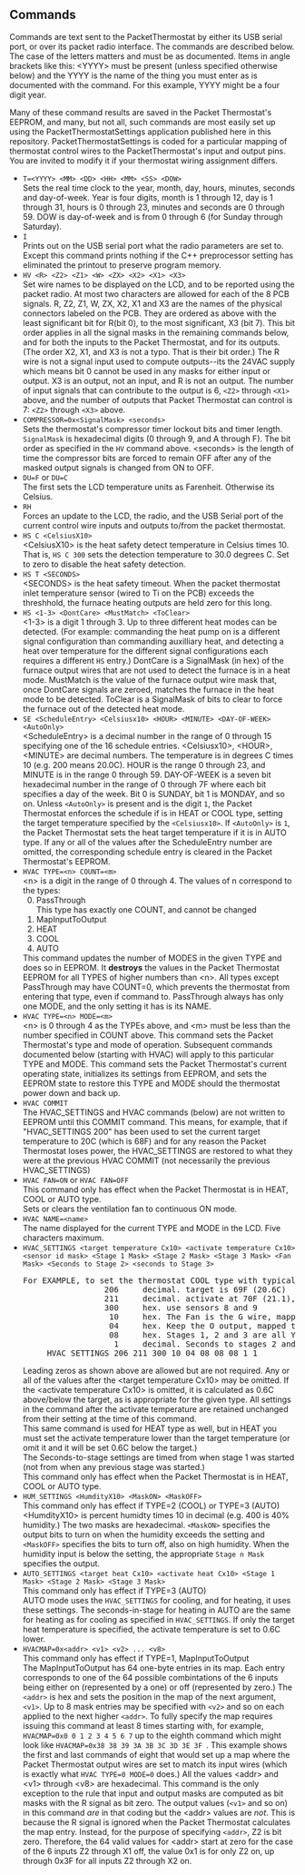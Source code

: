 <h2>Commands</h2>

<p>Commands are text sent to the PacketThermostat
by either its USB serial port, or over its packet
radio interface. The commands are described below. The case of the
letters matters and must be as documented. Items in angle brackets like this: &lt;YYYY&gt;
must be present (unless specified otherwise below) and the YYYY is the name of the thing you must enter as is documented
with the command. For this example, YYYY might be a four digit year.</p> 

<p>Many of these command results are saved in the Packet Thermostat's
EEPROM, and many, but not all, such commands are most easily set up 
using the PacketThermostatSettings application published here in this 
repository. PacketThermostatSettings is coded for a particular mapping
of thermostat control wires to the PacketThermostat's input and output pins. 
 You are invited to modify it if your thermostat wiring assignment
 differs.
</p>

<ul>
<li><code>T=&lt;YYYY&gt; &lt;MM&gt; &lt;DD&gt; &lt;HH&gt; &lt;MM&gt; &lt;SS&gt; &lt;DOW&gt;</code><br/>
Sets the real time clock to the year, month, day, hours,
minutes, seconds and day-of-week. Year is four digits, month is 1 through 12,
day is 1 through 31, hours is 0 through 23, minutes and seconds are
0 through 59. DOW is day-of-week and is from 0 through 6 (for
Sunday through Saturday).</li>
<li><code>I</code><br/>
Prints out on the USB serial port what the radio parameters
are set to. Except this command prints nothing if 
the C++ preprocessor setting has eliminated the printout
to preserve program memory.</li>
<li><code>HV &lt;R&gt; &lt;Z2&gt; &lt;Z1&gt; &lt;W&gt; &lt;ZX&gt; &lt;X2&gt; &lt;X1&gt; &lt;X3&gt;</code><br/>
Set wire names to be displayed on the LCD, and
to be reported using the packet radio. At most two characters
are allowed for each of the 8 PCB signals. R, Z2, Z1, W, ZX, X2, X1 and X3
are the names of the physical connectors labeled on the PCB.  They are ordered 
 as above
with the least significant bit for R(bit 0), to the most significant, X3 (bit 
7). This bit order applies in all the signal masks in the remaining
commands below, and for both the inputs to the Packet Thermostat, 
and for its outputs. (The order X2, X1, and X3 is not a typo. That
 is their bit order.) The R wire is not a
signal input used to compute outputs--its the 24VAC supply which means
bit 0 cannot be used in any masks for either input or output. X3 is an
 output, not an input, and R is not an output. The number of input
 signals that can contribute to the output is 6, <code>&lt;Z2&gt;</code>
 through <code>&lt;X1&gt;</code> above, and the number of outputs
 that Packet Thermostat can control is 7: <code>&lt;Z2&gt;</code>
 through <code>&lt;X3&gt;</code> above.
</li>
<li><code>COMPRESSOR=0x&lt;SignalMask&gt; &lt;seconds&gt;</code><br/>
Sets the thermostat's compressor timer lockout bits and timer length.
<code>SignalMask</code> is hexadecimal digits (0 through 9, and A through F). The bit
order as specified in the <code>HV</code> command above. &lt;seconds&gt; is
the length of time the compressor bits are forced to remain
OFF after any of the masked output signals is changed from ON to OFF.</li>
<li><code>DU=F</code> or <code>DU=C</code><br/>
The first sets the LCD temperature units as Farenheit. Otherwise
its Celsius.</li>
<li><code>RH</code><br/>
Forces an update to the LCD, the radio, and
the USB Serial port of the current control wire
inputs and outputs to/from the packet thermostat.</li>
<li><code>HS C &lt;CelsiusX10&gt;</code><br/>
&lt;CelsiusX10&gt; is the heat safety detect
temperature in Celsius times 10. That is, 
<code>HS C 300</code> sets the detection temperature
to 30.0 degrees C. Set to zero to disable
the heat safety detection.</li>
<li><code>HS T &lt;SECONDS&gt;</code><br/>
&lt;SECONDS&gt; is the heat safety timeout. When
the packet thermostat inlet  temperature sensor (wired to Ti on the PCB) exceeds
the threshhold, the furnace heating outputs are held zero
for this long.</li>
<li><code>HS &lt;1-3&gt; &lt;DontCare&gt; &lt;MustMatch&gt; &lt;ToClear&gt;</code><br/>
&lt;1-3&gt; is a digit 1 through 3. Up to three different heat modes can be
detected. (For example: commanding the heat pump on is a different signal configuration
than commanding auxilliary heat, and detecting a heat over temperature for
 the different signal configurations each requires a different <code>HS</code> entry.)
DontCare is a SignalMask (in hex) of the furnace output wires that are not used to detect
the furnace is in a heat mode. MustMatch is the value of the furnace output wire
mask that, once DontCare signals are zeroed, matches the furnace in the heat mode
to be detected.
ToClear is a SignalMask of bits to clear to force the furnace out of the
detected heat mode. </li>
<li><code>SE &lt;ScheduleEntry&gt; &lt;Celsiusx10&gt; &lt;HOUR&gt; &lt;MINUTE&gt; &lt;DAY-OF-WEEK&gt; &lt;AutoOnly&gt;</code><br/>
&lt;ScheduleEntry&gt; is a decimal number in the range of 0 through 15 specifying one of the 16
schedule entries. &lt;Celsiusx10&gt;, &lt;HOUR&gt;, &lt;MINUTE&gt; are decimal numbers.
The temperature is in degrees C times 10 (e.g. 200 means 20.0C). HOUR is the range 0 through 23,
and MINUTE is in the range 0 through 59. DAY-OF-WEEK is a seven bit hexadecimal number in the range of 0 through
7F where each bit specifies a day of the week. Bit 0 is SUNDAY, bit 1 is MONDAY, and so on.
 Unless <code>&lt;AutoOnly&gt;</code> is present and
is the digit <code>1</code>, the Packet Thermostat enforces the schedule
 if is in HEAT or COOL type, setting the target temperature specified by the <code>&lt;Celsiusx10&gt;</code>. 
 If <code>&lt;AutoOnly&gt;</code> is 
 <code>1</code>, the Packet Thermostat sets the heat target temperature if it is in AUTO type.
 If any or all of the values after the ScheduleEntry number are omitted, the corresponding schedule
entry is cleared in the Packet Thermostat's EEPROM.
 </li>
<li><code>HVAC TYPE=&lt;n&gt; COUNT=&lt;m&gt;</code><br/>
&lt;n&gt; is a digit in the range of 0 through 4. The values of n correspond to the types:
<ol type='1' start='0' >
<li>PassThrough<br/> This type has exactly one COUNT, and cannot be changed</li>
<li>MapInputToOutput</li>
<li>HEAT</li>
<li>COOL</li>
<li>AUTO</li>
</ol>
 This command updates the number of MODES in the given TYPE and does so in EEPROM. It <b>destroys</b> the values in
 the Packet Thermostat EEPROM for all TYPES of higher numbers than &lt;n&gt;. All types except PassThrough
may have COUNT=0, which prevents the thermostat from entering that type, even if command to. PassThrough
always has only one MODE, and the only setting it has is its NAME.
</li>
 <li><code>HVAC TYPE=&lt;n&gt; MODE=&lt;m&gt;</code><br/>
 &lt;n&gt; is 0 through 4 as the TYPEs above, and &lt;m&gt; must be less than the number
 specified in COUNT above. This command sets the Packet Thermostat's type and mode of operation. Subsequent
 commands documented below (starting with HVAC) will apply to this particular TYPE and MODE. This
command sets the Packet Thermostat's current operating state, initializes its
settings from EEPROM, and sets the EEPROM state to restore this TYPE and MODE should the
thermostat power down and back up.</li>
 <li><code>HVAC COMMIT</code><br/>
 The HVAC_SETTINGS and HVAC commands (below) are not written to EEPROM until this COMMIT command. This means, for example, that
 if "HVAC_SETTINGS 200" has been used to set the current target temperature to 20C (which is 68F) and for
 any reason the Packet Thermostat loses power, the HVAC_SETTINGS are restored to what they were at 
 the previous HVAC COMMIT (not necessarily the previous HVAC_SETTINGS)</li>
<li><code>HVAC FAN=ON</code> or <code>HVAC FAN=OFF</code><br/>
 This command only has effect when the Packet Thermostat is in HEAT, COOL or AUTO type.<br/>
Sets or clears the ventilation fan to continuous ON mode.</li>
<li><code>HVAC NAME=&lt;name&gt;</code>
<br/>The name displayed for the current TYPE and MODE in the LCD. Five characters maximum.</li>
<li><code>HVAC_SETTINGS &lt;target temperature Cx10&gt; &lt;activate temperature Cx10&gt; &lt;sensor id mask&gt; &lt;Stage 1 Mask&gt; &lt;Stage 2 Mask&gt; &lt;Stage 3 Mask&gt; &lt;Fan Mask&gt; &lt;Seconds to Stage 2&gt; &lt;seconds to Stage 3&gt;</code><pre>
For EXAMPLE, to set the thermostat COOL type with typical mapping of PCB to thermostat wires:
                 206     decimal. target is 69F (20.6C)  
                 211     decimal. activate at 70F (21.1), 
                 300     hex. use sensors 8 and 9
                  10     hex. The Fan is the G wire, mapped to Z1
                  04     hex. Keep the O output, mapped to X1, always ON
                  08     hex. Stages 1, 2 and 3 are all Y output, mapped to X2
                   1     decimal. Seconds to stages 2 and 3 are unimportant, 1 second each
     HVAC_SETTINGS 206 211 300 10 04 08 08 08 1 1
</pre> Leading zeros as shown above are allowed but are not required.
 Any or all of the values after the &lt;target temperature Cx10&gt; may be omitted. If the 
&lt;activate temperature Cx10&gt; is omitted, it is calculated as 0.6C above/below the target,
as is appropriate for the given type. All settings in the command after the activate temperature are
retained unchanged from their setting at the time of this command. <br/>
This same command is used for HEAT type as well, but in HEAT you must set the activate temperature
lower than the target temperature (or omit it and it will be set 0.6C below the target.)<br/>
The Seconds-to-stage settings are timed from when stage 1 was started (not from
when any previous stage was started.)<br/>
 This command only has effect when the Packet Thermostat is in HEAT, COOL or AUTO type.</li>
<li><code>HUM_SETTINGS &lt;HumdityX10&gt; &lt;MaskON&gt; &lt;MaskOFF&gt;</code><br/>
This command only has effect if TYPE=2 (COOL) or TYPE=3 (AUTO)<br/>
&lt;HumdityX10&gt; is percent humidty times 10 in decimal (e.g. 400 is 40% humidity.)
The two masks are hexadecimal. <code>&lt;MaskON&gt;</code> specifies the output bits to
turn on when the humidity exceeds the setting and <code>&lt;MaskOFF&gt;</code> specifies
the bits to turn off, also on high humidity. When the humidity input
is below the setting, the appropriate <code>Stage n Mask</code> specifies
the output.</li>
<li><code>AUTO_SETTINGS &lt;target heat Cx10&gt; &lt;activate heat Cx10&gt; &lt;Stage 1 Mask&gt; &lt;Stage 2 Mask&gt; &lt;Stage 3 Mask&gt;</code><br/>
This command only has effect if TYPE=3 (AUTO)<br/>
AUTO mode uses the <code>HVAC_SETTINGS</code> for cooling, and for heating, it uses these settings. The seconds-in-stage for
heating in AUTO are the same for heating as for cooling as specified in  <code>HVAC_SETTINGS</code>. 
If only the target heat temperature is specified, the activate temperature is set to 0.6C lower.</li>
<li><code>HVACMAP=0x&lt;addr&gt; &lt;v1&gt; &lt;v2&gt; ... &lt;v8&gt;</code><br/>
This command only has effect if TYPE=1, MapInputToOutput<br/>
The MapInputToOutput has 64 one-byte entries in its map. Each entry corresponds
to one of the 64 possible combintations of the 6 inputs being either on (represented
 by a one) or off (represented by zero.) The <code>&lt;addr&gt;</code> is hex and
 sets the position in the map of the next argument,  <code>&lt;v1&gt;</code>. Up
 to 8 mask entries may be specified with <code>&lt;v2&gt;</code> and so on
each applied to the next higher <code>&lt;addr&gt</code>. To fully specify the map 
requires issuing this command at least 8 times starting with, for example, <code>HVACMAP=0x0 0 1 2 3 4 5 6 7</code>
up to the eighth command which might look like <code>HVACMAP=0x38 38 39 3A 3B 3C 3D 3E 3F </code>. This example
shows the first and last commands of eight that would set up a map where the Packet Thermostat output wires
are set to match its input wires (which is exactly what <code>HVAC TYPE=0 MODE=0</code> does.) All
the values &lt;addr&gt; and &lt;v1&gt; through &lt;v8&gt; are hexadecimal.
This command is the only exception to the rule that input and output masks are
 computed as bit masks with the R signal as bit zero. The output values (<code>&lt;v1&gt;</code> and so on) in this
command <i>are</i> in that coding but the &lt;addr&gt; values are <i>not</i>. This is because the R signal is ignored when 
 the Packet Thermostat calculates
the map entry. Instead, for the purpose of specifying <code>&lt;addr&gt;</code>, Z2 is bit zero. 
Therefore, the 64 valid values for  &lt;addr&gt; start at zero for the
case of the 6 inputs Z2 through X1 off, the value 0x1 is for only Z2 on, up through
0x3F for all inputs Z2 through X2 on.
</li>
</ul> 
